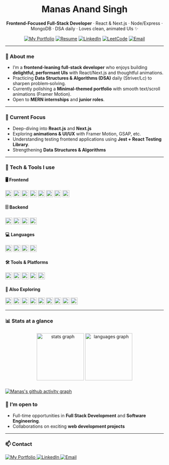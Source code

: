 <div align="center">

# Manas Anand Singh

**Frontend-Focused Full‑Stack Developer** · React & Next.js · Node/Express · MongoDB · DSA daily · Loves clean, animated UIs ✨

<!-- Badges with links -->

<a href="https://portfolio-one-kohl-22.vercel.app/"><img src="https://img.shields.io/badge/Portfolio-000?style=for-the-badge&logo=vercel&logoColor=white" alt="My Portfolio" /></a>
<a href="./resume.pdf"><img src="https://img.shields.io/badge/Resume-0A66C2?style=for-the-badge&logo=readthedocs&logoColor=white" alt="Resume" /></a>
<a href="https://www.linkedin.com/in/manas-anand-singh-2414321b8/"><img src="https://img.shields.io/badge/LinkedIn-0A66C2?style=for-the-badge&logo=linkedin&logoColor=white" alt="LinkedIn" /></a>
<a href="https://leetcode.com/u/ManasAnandSingh/"><img src="https://img.shields.io/badge/LeetCode-FFA116?style=for-the-badge&logo=leetcode&logoColor=white" alt="LeetCode" /></a>
<a href="mailto:manasanandsingh.andro@gmail.com"><img src="https://img.shields.io/badge/Email-181717?style=for-the-badge&logo=gmail&logoColor=white" alt="Email" /></a>

</div>

---

### 👋 About me

- I’m a **frontend‑leaning full‑stack developer** who enjoys building **delightful, performant UIs** with React/Next.js and thoughtful animations.
- Practicing **Data Structures & Algorithms (DSA)** daily (Striver/Lc) to sharpen problem‑solving.
- Currently polishing a **Minimal‑themed portfolio** with smooth text/scroll animations (Framer Motion).
- Open to **MERN internships** and **junior roles**.

---

### 🎯 Current Focus

- Deep-diving into **React.js** and **Next.js**
- Exploring **animations & UI/UX** with Framer Motion, GSAP, etc.
- Understanding testing frontend applications using **Jest + React Testing Library**.
- Strengthening **Data Structures & Algorithms**

---

### 🔧 Tech & Tools I use

<div align="">

#### 🖥️ Frontend

<img src="https://img.shields.io/badge/HTML5-E34F26?logo=html5&logoColor=white&style=for-the-badge" alt="HTML5" height="22"/>
<img src="https://img.shields.io/badge/CSS3-1572B6?logo=css3&logoColor=white&style=for-the-badge" alt="CSS3" height="22"/>
<img src="https://img.shields.io/badge/TailwindCSS-06B6D4?logo=tailwindcss&logoColor=white&style=for-the-badge" alt="TailwindCSS" height="22"/>
<img src="https://img.shields.io/badge/ShadCN-111827?logo=react&logoColor=white&style=for-the-badge" alt="ShadCN" height="22"/>
<img src="https://img.shields.io/badge/Framer%20Motion-0055FF?logo=framer&logoColor=white&style=for-the-badge" alt="Framer Motion" height="22"/>
<img src="https://img.shields.io/badge/React-61DAFB?logo=react&logoColor=white&style=for-the-badge" alt="React.js" height="22"/>
<img src="https://img.shields.io/badge/Next.js-000?logo=nextdotjs&logoColor=white&style=for-the-badge" alt="Next.js" height="22"/>
<img src="https://img.shields.io/badge/Jest-C21325?logo=jest&logoColor=white&style=for-the-badge" alt="Jest" height="22"/>

#### 🗄️ Backend

<img src="https://img.shields.io/badge/Node.js-339933?logo=nodedotjs&logoColor=white&style=for-the-badge" alt="Node.js" height="22"/>
<img src="https://img.shields.io/badge/Express.js-000?logo=express&logoColor=white&style=for-the-badge" alt="Express.js" height="22"/>
<img src="https://img.shields.io/badge/MySQL-4479A1?logo=mysql&logoColor=white&style=for-the-badge" alt="MySQL" height="22"/>
<img src="https://img.shields.io/badge/MongoDB-47A248?logo=mongodb&logoColor=white&style=for-the-badge" alt="MongoDB" height="22"/>

<!-- avatar if you like to view it
<img align="right" height="150" src="https://i.imgflip.com/65efzo.gif"  /> -->

#### 💻 Languages

<img src="https://img.shields.io/badge/JavaScript-F7DF1E?logo=javascript&logoColor=white&style=for-the-badge" alt="JavaScript" height="22"/>
<img src="https://img.shields.io/badge/TypeScript-3178C6?logo=typescript&logoColor=white&style=for-the-badge" alt="TypeScript" height="22"/>
<img src="https://img.shields.io/badge/Java-007396?logo=java&logoColor=white&style=for-the-badge" alt="Java" height="22"/>
<img src="https://img.shields.io/badge/Python-3776AB?logo=python&logoColor=white&style=for-the-badge" alt="Python" height="22"/>

#### 🛠️ Tools & Platforms

<img src="https://img.shields.io/badge/Git-F05032?logo=git&logoColor=white&style=for-the-badge" alt="Git" height="22"/>
<img src="https://img.shields.io/badge/GitHub-181717?logo=github&logoColor=white&style=for-the-badge" alt="GitHub" height="22"/>
<img src="https://img.shields.io/badge/Vite-646CFF?logo=vite&logoColor=white&style=for-the-badge" alt="Vite" height="22"/>
<img src="https://img.shields.io/badge/Postman-FF6C37?logo=postman&logoColor=white&style=for-the-badge" alt="Postman" height="22"/>
<img src="https://img.shields.io/badge/VS%20Code-007ACC?logo=visualstudiocode&logoColor=white&style=for-the-badge" alt="VS Code" height="22"/>

#### 🧪 Also Exploring

<img src="https://img.shields.io/badge/Anime.js-FF61F6?logo=javascript&logoColor=white&style=for-the-badge" alt="Anime.js" height="22"/>
<img src="https://img.shields.io/badge/GSAP-88CE02?logo=greensock&logoColor=white&style=for-the-badge" alt="GSAP" height="22"/>
<img src="https://img.shields.io/badge/Three.js-000?logo=three.js&logoColor=white&style=for-the-badge" alt="Three.js" height="22"/>
<img src="https://img.shields.io/badge/D3.js-F9A03C?logo=d3dotjs&logoColor=white&style=for-the-badge" alt="D3.js" height="22"/>
<img src="https://img.shields.io/badge/React%20Testing%20Library-E33332?logo=testing-library&logoColor=white&style=for-the-badge" alt="React Testing Library" height="22"/>
<img src="https://img.shields.io/badge/Playwright-2EAD33?logo=microsoft&logoColor=white&style=for-the-badge" alt="Playwright" height="22"/>
<img src="https://img.shields.io/badge/Cypress-17202C?logo=cypress&logoColor=white&style=for-the-badge" alt="Cypress" height="22"/>
<img src="https://img.shields.io/badge/Docker-2496ED?logo=docker&logoColor=white&style=for-the-badge" alt="Docker" height="22"/>
<img src="https://img.shields.io/badge/CI%2FCD-222?logo=githubactions&logoColor=white&style=for-the-badge" alt="CI/CD" height="22"/>

</div>

<!-- ### 📌 Featured projects

> A few highlights that reflect my current interests and learning.

- **Smart Student Dashboard** — Vanilla JS app practicing `map`, `filter`, `reduce`, `find`, `some`, `every`.

  - 🔗 Repo: 🔧 https://github.com/YOUR_GITHUB_USERNAME/smart-student-dashboard
  - ✨ Focus: functional array methods, clean state updates, UI clarity.

- **Accessible HTML/CSS Component Library** — Modular, responsive, semantic components with docs.

  - 🔗 Repo: 🔧 https://github.com/YOUR_GITHUB_USERNAME/accessible-ui-library
  - ✨ Focus: semantics, a11y, tokens, layout systems (Flex/Grid), dark mode.

- **Forkify** (from Jonas Schmedtmann’s course) — API‑driven recipe app with bookmarks & pagination.

  - 🔗 Repo: 🔧 https://github.com/YOUR_GITHUB_USERNAME/forkify
  - ✨ Focus: MVC-ish structure, API handling, UX polish.

- **Semantic Webpage Clone** — Pixel‑perfect, semantic HTML + modern CSS; responsive across breakpoints.
  - 🔗 Repo: 🔧 https://github.com/YOUR_GITHUB_USERNAME/semantic-clone
  - ✨ Focus: semantic tags, BEM-ish naming, fluid typography, pictures/sources.

---

  -->

---

### 📊 Stats at a glance

###

<div align="center">
  <img src="https://github-readme-stats.vercel.app/api?username=MSAndromeda&hide_title=false&hide_rank=false&show_icons=true&include_all_commits=true&count_private=true&disable_animations=false&theme=dracula&locale=en&hide_border=true" height="150" alt="stats graph"  />
  <img src="https://github-readme-stats.vercel.app/api/top-langs?username=MSAndromeda&locale=en&hide_title=false&layout=compact&card_width=320&langs_count=6&theme=dracula&hide_border=true" height="150" alt="languages graph"  />
</div>

###

[![Manas's github activity graph](https://github-readme-activity-graph.vercel.app/graph?username=MSAndromeda&theme=react)](https://github.com/ashutosh00710/github-readme-activity-graph)

<!-- ### 🧭 Roadmap (2025)

- Finish Maximilian’s **React** course; apply patterns in real projects.
- Build a **Minimal‑themed portfolio** (clean, professional).
- Master the **core CSS layout** trio (Flexbox/Grid/Positioning) with component patterns.
- Learn **TypeScript** ergonomics (types as contracts, inference first).
- Keep DSA momentum (Striver → patterns → speed/accuracy). -->

### 🤝 I’m open to

- Full-time opportunities in **Full Stack Development** and **Software Engineering**.
- Collaborations on exciting **web development projects**

<!-- <div align="center"> -->
  <!-- <img src="https://streak-stats.demolab.com?user=MSAndromeda&locale=en&mode=daily&theme=dracula&hide_border=true&border_radius=5&order=3" height="150" alt="streak graph"  /> -->
  <!-- <a href="https://git.io/streak-stats"><img src="https://streak-stats.demolab.com?user=MSAndromeda" alt="GitHub Streak" /></a> -->
<!-- </div> -->

---

### 📫 Contact

<p>
<a href="https://portfolio-one-kohl-22.vercel.app/">
  <img src="https://img.shields.io/badge/Portfolio-000?style=for-the-badge&logo=vercel&logoColor=white" alt="My Portfolio" />
</a>
<a href="https://www.linkedin.com/in/manas-anand-singh-2414321b8/">
  <img src="https://img.shields.io/badge/LinkedIn-0A66C2?style=for-the-badge&logo=linkedin&logoColor=white" alt="LinkedIn" />
</a>
<a href="mailto:manasanandsingh.andro@gmail.com">
  <img src="https://img.shields.io/badge/Email-181717?style=for-the-badge&logo=gmail&logoColor=white" alt="Email" />
</a>
</p>

###

<!-- <img src="https://raw.githubusercontent.com/MSAndromeda/MSAndromeda/output/snake.svg" alt="Snake animation" /> -->

<!--
<details>
  <summary>More about how I work</summary>

- Bias for clarity, accessibility, and performance.
- Small, composable components; ship → measure → iterate.
- Prefer **clean, minimal visuals** with a touch of motion (never at the cost of UX).

</details> -->

###
